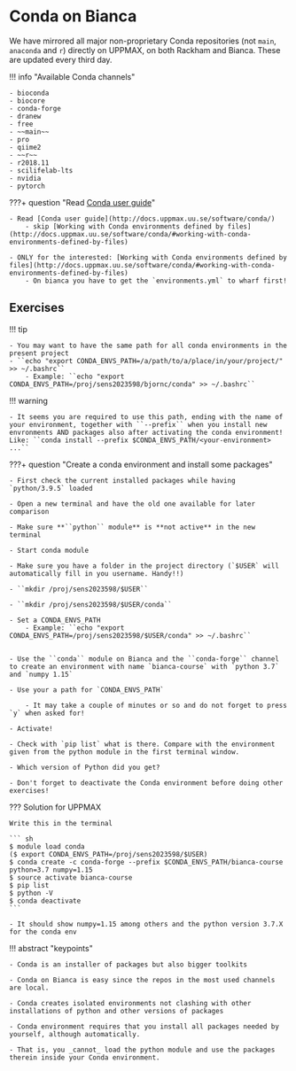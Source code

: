 # Conda on Bianca

We have mirrored all major non-proprietary Conda repositories (not ``main``, ``anaconda`` and ``r``) directly on UPPMAX, on both Rackham and Bianca. These are updated every third day.

!!! info "Available Conda channels"

    - bioconda
    - biocore
    - conda-forge
    - dranew
    - free
    - ~~main~~
    - pro
    - qiime2
    - ~~r~~
    - r2018.11
    - scilifelab-lts
    - nvidia
    - pytorch


???+ question "Read [Conda user guide](http://docs.uppmax.uu.se/software/conda/)"

    - Read [Conda user guide](http://docs.uppmax.uu.se/software/conda/)
        - skip [Working with Conda environments defined by files](http://docs.uppmax.uu.se/software/conda/#working-with-conda-environments-defined-by-files)

    - ONLY for the interested: [Working with Conda environments defined by files](http://docs.uppmax.uu.se/software/conda/#working-with-conda-environments-defined-by-files)
        - On bianca you have to get the `environments.yml` to wharf first!

## Exercises

!!! tip

    - You may want to have the same path for all conda environments in the present project
    - ``echo "export CONDA_ENVS_PATH=/a/path/to/a/place/in/your/project/" >> ~/.bashrc``
        - Example: ``echo "export CONDA_ENVS_PATH=/proj/sens2023598/bjornc/conda" >> ~/.bashrc``

!!! warning

    - It seems you are required to use this path, ending with the name of your environment, together with ``--prefix`` when you install new envronments AND packages also after activating the conda environment!
    Like: ``conda install --prefix $CONDA_ENVS_PATH/<your-environment> ...``


???+ question "Create a conda environment and install some packages"

    - First check the current installed packages while having `python/3.9.5` loaded

    - Open a new terminal and have the old one available for later comparison

    - Make sure **``python`` module** is **not active** in the new terminal

    - Start conda module

    - Make sure you have a folder in the project directory (`$USER` will automatically fill in you username. Handy!!)

    - ``mkdir /proj/sens2023598/$USER``

    - ``mkdir /proj/sens2023598/$USER/conda``

    - Set a CONDA_ENVS_PATH
        - Example: ``echo "export CONDA_ENVS_PATH=/proj/sens2023598/$USER/conda" >> ~/.bashrc``


    - Use the ``conda`` module on Bianca and the ``conda-forge`` channel to create an environment with name `bianca-course` with `python 3.7` and `numpy 1.15`

    - Use your a path for `CONDA_ENVS_PATH`

        - It may take a couple of minutes or so and do not forget to press `y` when asked for!

    - Activate!

    - Check with `pip list` what is there. Compare with the environment given from the python module in the first terminal window.

    - Which version of Python did you get?

    - Don't forget to deactivate the Conda environment before doing other exercises!


??? Solution for UPPMAX

    Write this in the terminal

    ``` sh
    $ module load conda
    ($ export CONDA_ENVS_PATH=/proj/sens2023598/$USER)
    $ conda create -c conda-forge --prefix $CONDA_ENVS_PATH/bianca-course python=3.7 numpy=1.15
    $ source activate bianca-course
    $ pip list
    $ python -V
    $ conda deactivate
    ```

    - It should show numpy=1.15 among others and the python version 3.7.X for the conda env


!!! abstract "keypoints"

    - Conda is an installer of packages but also bigger toolkits

    - Conda on Bianca is easy since the repos in the most used channels are local.

    - Conda creates isolated environments not clashing with other installations of python and other versions of packages

    - Conda environment requires that you install all packages needed by yourself, although automatically.

    - That is, you _cannot_ load the python module and use the packages therein inside your Conda environment.


